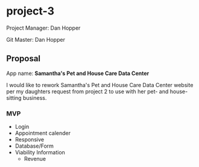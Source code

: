# project-3
Project Manager: Dan Hopper

Git Master: Dan Hopper


## Proposal

App name: __Samantha's Pet and House Care Data Center__

I would like to rework Samantha's Pet and House Care Data Center website per my daughters request from project 2 to use with her pet- and house-sitting business. 

### MVP
* Login
* Appointment calender
* Responsive
* Database/Form
* Viability Information
  * Revenue
